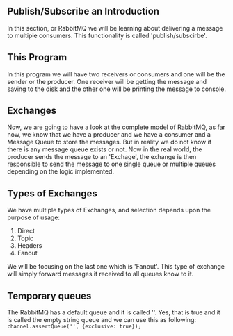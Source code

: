 ## Publish/Subscribe an Introduction
In this section, or RabbitMQ we will be learning about delivering a message to multiple consumers. This functionality is called 'publish/subscirbe'.

## This Program
In this program we will have two receivers or consumers and one will be the sender or the producer. One receiver will be getting the message and saving to the disk and the other one will be printing the message to console.

## Exchanges
Now, we are going to have a look at the complete model of RabbitMQ, as far now, we know that we have a producer and we have a consumer and a Message Queue to store the messages. But in reality we do not know if there is any message queue exists or not. Now in the real world, the producer sends the message to an 'Exchage', the exhange is then responsible to send the message to one single queue or multiple queues depending on the logic implemented.

## Types of Exchanges
We have multiple types of Exchanges, and selection depends upon the purpose of usage:
1. Direct
2. Topic
3. Headers
4. Fanout

We will be focusing on the last one which is 'Fanout'. This type of exchange will simply forward messages it received to all queues know to it.

## Temporary queues
The RabbitMQ has a default queue and it is called ''. Yes, that is true and it is called the empty string queue and we can use this as following:
`channel.assertQueue('', {exclusive: true});`
